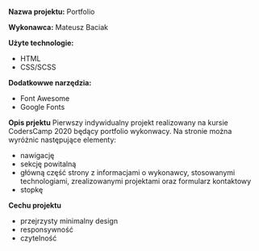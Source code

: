 **Nazwa projektu:** Portfolio

**Wykonawca:** Mateusz Baciak

**Użyte technologie:**
- HTML
- CSS/SCSS

**Dodatkowwe narzędzia:**
- Font Awesome
- Google Fonts

**Opis prjektu**
Pierwszy indywidualny projekt realizowany na kursie CodersCamp 2020 będący portfolio wykonwacy.
Na stronie można wyróżnic następujące elementy:
- nawigację
- sekcję powitalną
- główną część strony z informacjami o wykonawcy, stosowanymi technologiami, zrealizowanymi projektami oraz formularz kontaktowy
- stopkę

**Cechu projektu**
- przejrzysty minimalny design
- responsywność
- czytelność
